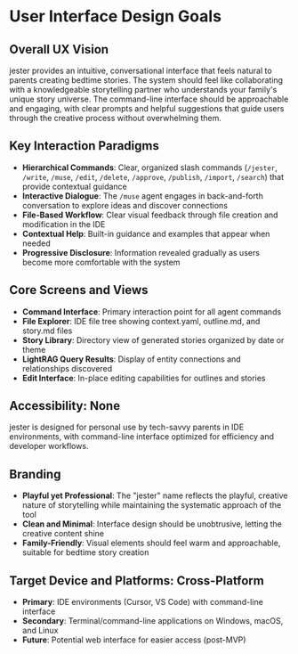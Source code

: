 # User Interface Design Goals

## Overall UX Vision

jester provides an intuitive, conversational interface that feels natural to parents creating bedtime stories. The system should feel like collaborating with a knowledgeable storytelling partner who understands your family's unique story universe. The command-line interface should be approachable and engaging, with clear prompts and helpful suggestions that guide users through the creative process without overwhelming them.

## Key Interaction Paradigms

- **Hierarchical Commands**: Clear, organized slash commands (`/jester`, `/write`, `/muse`, `/edit`, `/delete`, `/approve`, `/publish`, `/import`, `/search`) that provide contextual guidance
- **Interactive Dialogue**: The `/muse` agent engages in back-and-forth conversation to explore ideas and discover connections
- **File-Based Workflow**: Clear visual feedback through file creation and modification in the IDE
- **Contextual Help**: Built-in guidance and examples that appear when needed
- **Progressive Disclosure**: Information revealed gradually as users become more comfortable with the system

## Core Screens and Views

- **Command Interface**: Primary interaction point for all agent commands
- **File Explorer**: IDE file tree showing context.yaml, outline.md, and story.md files
- **Story Library**: Directory view of generated stories organized by date or theme
- **LightRAG Query Results**: Display of entity connections and relationships discovered
- **Edit Interface**: In-place editing capabilities for outlines and stories

## Accessibility: None

jester is designed for personal use by tech-savvy parents in IDE environments, with command-line interface optimized for efficiency and developer workflows.

## Branding

- **Playful yet Professional**: The "jester" name reflects the playful, creative nature of storytelling while maintaining the systematic approach of the tool
- **Clean and Minimal**: Interface design should be unobtrusive, letting the creative content shine
- **Family-Friendly**: Visual elements should feel warm and approachable, suitable for bedtime story creation

## Target Device and Platforms: Cross-Platform

- **Primary**: IDE environments (Cursor, VS Code) with command-line interface
- **Secondary**: Terminal/command-line applications on Windows, macOS, and Linux
- **Future**: Potential web interface for easier access (post-MVP)

